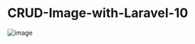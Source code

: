 # CRUD-Image-with-Laravel-10

![image](https://user-images.githubusercontent.com/98692798/235460407-994e6170-cbbb-4bd9-a40b-2c8cb6271df9.png)

